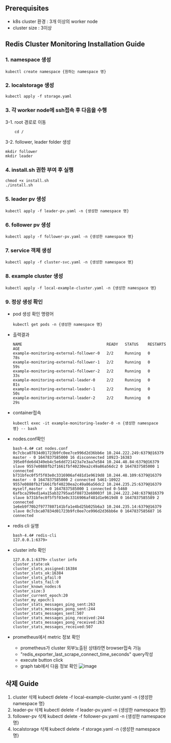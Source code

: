 ## Prerequisites
- k8s cluster 환경 : 3개 이상의 worker node
- cluster size : 3이상

## Redis Cluster Monitoring Installation Guide
### 1. namespace 생성
```shell
kubectl create namespace {원하는 namespace 명}
```

### 2. localstorage 생성
```shell
kubectl apply -f storage.yaml
```

### 3. 각 worker node에 ssh접속 후 다음을 수행
3-1. root 경로로 이동
```shell
    cd /
```
3-2. follower, leader folder 생성
```shell
mkdir follower
mkdir leader
```

### 4. install.sh 권한 부여 후 실행

```shell
chmod +x install.sh
./install.sh
```

### 5. leader pv 생성
```shell
kubectl apply -f leader-pv.yaml -n {생성한 namespace 명}
```

### 6. follower pv 생성
```shell
kubectl apply -f follower-pv.yaml -n {생성한 namespace 명}
```

### 7. service 객체 생성
```shell
kubectl apply -f cluster-svc.yaml -n {생성한 namespace 명}
```

### 8. example cluster 생성
```shell
kubectl apply -f local-example-cluster.yaml -n {생성한 namespace 명}
```

### 9. 정상 생성 확인
- pod 생성 확인 명령어
    ```shell
    kubectl get pods -n {생성한 namespace 명}
    ```

- 출력결과
    ```shell
    NAME                                     READY   STATUS    RESTARTS   AGE
    example-monitoring-external-follower-0   2/2     Running   0          78s
    example-monitoring-external-follower-1   2/2     Running   0          59s
    example-monitoring-external-follower-2   2/2     Running   0          33s
    example-monitoring-external-leader-0     2/2     Running   0          81s
    example-monitoring-external-leader-1     2/2     Running   0          50s
    example-monitoring-external-leader-2     2/2     Running   0          29s
    ```
- container접속
    ```shell
    kubectl exec -it example-monitoring-leader-0 -n {생성한 namespace 명} -- bash
    ```
- nodes.conf확인
    ```shell
    bash-4.4# cat nodes.conf 
    0c7cbca07834d01723b9fc0ee7ce996d2d36bb6e 10.244.222.249:6379@16379 master - 0 1647837585000 16 disconnected 10923-16383
    395e0fde6d4349eb4c5e6dd721423a7e3aa7e584 10.244.48.84:6379@16379 slave 9557e0888fb2f1661fbf40230ea2c49a86a56dc2 0 1647837585000 1 connected
    b731bfec0f5f5f03e0c3316906af481d1e9619d8 10.244.48.109:6379@16379 master - 0 1647837585000 2 connected 5461-10922
    9557e0888fb2f1661fbf40230ea2c49a86a56dc2 10.244.235.25:6379@16379 myself,master - 0 1647837585000 1 connected 0-5460
    6afbca299ed1a4a15ab32795aa5f88732e60003f 10.244.222.248:6379@16379 slave b731bfec0f5f5f03e0c3316906af481d1e9619d8 0 1647837585589 2 connected
    1e6eb9f70b2f9777807141bfa1e4bd25b025b6a3 10.244.235.14:6379@16379 slave 0c7cbca07834d01723b9fc0ee7ce996d2d36bb6e 0 1647837585687 16 connected
    ```
- redis cli 실행
    ```shell
    bash-4.4# redis-cli
    127.0.0.1:6379> 
    ```
- cluster info 확인
    ```shell
    127.0.0.1:6379> cluster info
    cluster_state:ok
    cluster_slots_assigned:16384
    cluster_slots_ok:16384
    cluster_slots_pfail:0
    cluster_slots_fail:0
    cluster_known_nodes:6
    cluster_size:3
    cluster_current_epoch:20
    cluster_my_epoch:1
    cluster_stats_messages_ping_sent:263
    cluster_stats_messages_pong_sent:244
    cluster_stats_messages_sent:507
    cluster_stats_messages_ping_received:244
    cluster_stats_messages_pong_received:263
    cluster_stats_messages_received:507
    ```
- prometheus에서 metric 정보 확인
    - prometheus가 cluster 외부노출된 상태라면 browser접속 가능
    - "redis_exporter_last_scrape_connect_time_seconds" query작성
    - execute button click
    - graph tab에서 다음 정보 확인
    ![image](https://user-images.githubusercontent.com/22141521/158940771-a8b7349d-5e6f-4b10-9066-72b742ee2eb8.png)

## 삭제 Guide
1. cluster 삭제
kubectl delete -f local-example-cluster.yaml -n {생성한 namespace 명}
2. leader-pv 삭제
kubectl delete -f leader-pv.yaml -n {생성한 namespace 명}
3. follower-pv 삭제
kubectl delete -f follower-pv.yaml -n {생성한 namespace 명}
4. localstorage 삭제
kubectl delete -f storage.yaml -n {생성한 namespace 명}